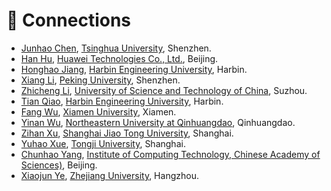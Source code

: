 # 🤝 Connections

- [Junhao Chen](https://yisuanwang.github.io/), [Tsinghua University](https://www.tsinghua.edu.cn/), Shenzhen.
- [Han Hu](https://codeforces.com/profile/H-H), [Huawei Technologies Co., Ltd.](https://www.huawei.com/en/), Beijing.
- [Honghao Jiang](https://beifengsama.github.io/), [Harbin Engineering University](http://www.hrbeu.edu.cn/), Harbin.
- [Xiang Li](https://scholar.google.com/citations?user=_wyYvQsAAAAJ&hl=en), [Peking University](https://www.pku.edu.cn/), Shenzhen.
- [Zhicheng Li](https://yao9e.cn), [University of Science and Technology of China](https://www.ustc.edu.cn/), Suzhou.
- [Tian Qiao](https://honoka55.github.io/), [Harbin Engineering University](http://www.hrbeu.edu.cn/), Harbin.
- [Fang Wu](https://wfloveiu.github.io/), [Xiamen University](https://www.xmu.edu.cn/), Xiamen.
- [Yinan Wu](https://elandwoo.github.io/), [Northeastern University at Qinhuangdao](https://www.neuq.edu.cn/), Qinhuangdao.
- [Zihan Xu](https://codeforces.com/profile/YoungFrog), [Shanghai Jiao Tong University](https://www.sjtu.edu.cn/), Shanghai.
- [Yuhao Xue](https://xhyu61.github.io/), [Tongji University](https://www.tongji.edu.cn/), Shanghai.
- [Chunhao Yang](https://codeforces.com/profile/Double-Happy), [Institute of Computing Technology, Chinese Academy of Sciences)](http://www.ict.ac.cn/), Beijing.
- [Xiaojun Ye](https://scholar.google.com/citations?user=BKMYsm4AAAAJ&hl=en), [Zhejiang University](https://www.zju.edu.cn/), Hangzhou.
